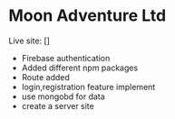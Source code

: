# Moon Adventure Ltd

Live site:
[]

- Firebase authentication
- Added different npm packages
- Route added
- login,registration feature implement
- use mongobd for data
- create a server site 
